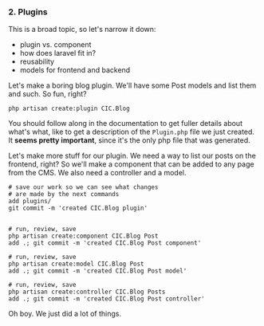 ### 2. Plugins

This is a broad topic, so let's narrow it down:

* plugin vs. component
* how does laravel fit in? 
* reusability
* models for frontend and backend

Let's make a boring blog plugin. We'll have some Post models and list them and such. So fun, right?

```
php artisan create:plugin CIC.Blog
```

You should follow along in the documentation to get fuller details about what's what, like to get a description of the `Plugin.php` file we just created. It **seems pretty important**, since it's the only php file that was generated.

Let's make more stuff for our plugin. We need a way to list our posts on the frontend, right? So we'll make a component that can be added to any page from the CMS. We also need a controller and a model. 

```
# save our work so we can see what changes 
# are made by the next commands
add plugins/
git commit -m 'created CIC.Blog plugin'


# run, review, save
php artisan create:component CIC.Blog Post
add .; git commit -m 'created CIC.Blog Post component'

# run, review, save
php artisan create:model CIC.Blog Post
add .; git commit -m 'created CIC.Blog Post model'

# run, review, save
php artisan create:controller CIC.Blog Posts
add .; git commit -m 'created CIC.Blog Post controller'
```

Oh boy. We just did a lot of things. 

